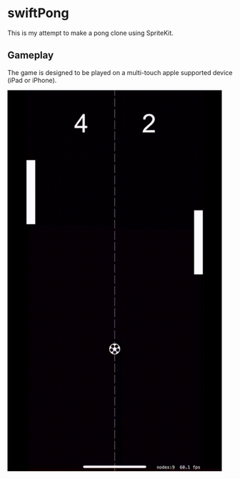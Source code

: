 # swiftPong

This is my attempt to make a pong clone using SpriteKit.

## Gameplay

The game is designed to be played on a multi-touch apple supported device (iPad or iPhone).

![gameplay video](./assets/swiftPong.gif) 
